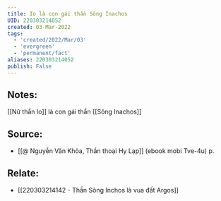 ```yaml
---
title: Io là con gái thần Sông Inachos
UID: 220303214052
created: 03-Mar-2022
tags:
  - 'created/2022/Mar/03'
  - 'evergreen'
  - 'permanent/fact'
aliases: 220303214052
publish: False
---
```

## Notes:
[[Nữ thần Io]] là con gái thần [[Sông Inachos]]

## Source:
- [[@ Nguyễn Văn Khỏa, Thần thoại Hy Lạp]] (ebook mobi Tve-4u) p.

## Relate:
- [[220303214142 - Thần Sông Inchos là vua đất Argos]]